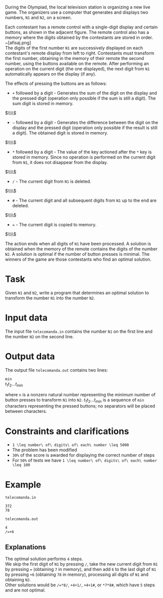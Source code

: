 During the Olympiad, the local television station is organizing a new live game. The organizers use a computer that generates and displays two numbers, `N1` and `N2`, on a screen.

Each contestant has a remote control with a single-digit display and certain buttons, as shown in the adjacent figure. The remote control also has a memory where the digits obtained by the contestants are stored in order.
\
~[afisaj.png]
\
The digits of the first number `N1` are successively displayed on each contestant's remote display from left to right. Contestants must transform the first number, obtaining in the memory of their remote the second number, using the buttons available on the remote. After performing an operation on the current digit (the one displayed), the next digit from `N1` automatically appears on the display (if any).

The effects of pressing the buttons are as follows:

- `+` followed by a digit - Generates the sum of the digit on the display and the pressed digit (operation only possible if the sum is still a digit). The sum digit is stored in memory.

$\\\\$

- `–` followed by a digit - Generates the difference between the digit on the display and the pressed digit (operation only possible if the result is still a digit). The obtained digit is stored in memory.

$\\\\$

- `*` followed by a digit - The value of the key actioned after the `*` key is stored in memory. Since no operation is performed on the current digit from `N1`, it does not disappear from the display.

$\\\\$

- `/` - The current digit from `N1` is deleted.

$\\\\$

- `#` - The current digit and all subsequent digits from `N1` up to the end are deleted.

$\\\\$

- `=` - The current digit is copied to memory.

$\\\\$

The action ends when all digits of `N1` have been processed. A solution is obtained when the memory of the remote contains the digits of the number `N2`. A solution is optimal if the number of button presses is minimal. The winners of the game are those contestants who find an optimal solution.

# Task

Given `N1` and `N2`, write a program that determines an optimal solution to transform the number `N1` into the number `N2`.

# Input data

The input file `telecomanda.in` contains the number `N1` on the first line and the number `N2` on the second line.

# Output data

The output file `telecomanda.out` contains two lines:

`min`\
$t_1t_2...t_{min}$

where `n` is a nonzero natural number representing the minimum number of button presses to transform `N1` into `N2`. $t_1t_2...t_{min}$ is a sequence of `min` characters representing the pressed buttons; no separators will be placed between characters.

# Constraints and clarifications

* `1 \leq number\ of\ digits\ of\ each\ number \leq 5000`
* The problem has been modified
* `30%` of the score is awarded for displaying the correct number of steps
* For `50%` of tests we have `1 \leq number\ of\ digits\ of\ each\ number \leq 100`

# Example

`telecomanda.in`
```
372
78
```

`telecomanda.out`
```
4
/=+6
```

Explanations
---

The optimal solution performs `4` steps.\
We skip the first digit of `N1` by pressing `/`, take the new current digit from `N1` by pressing `=` (obtaining `7` in memory), and then add `6` to the last digit of `N1` by pressing `+6` (obtaining `78` in memory), processing all digits of `N1` and obtaining `N2`.\
Other solutions would be `/=*8/`, `+4+1/`, `+4+1#`, or `*7*8#`, which have `5` steps and are not optimal.